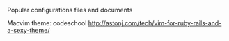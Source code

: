 Popular configurations files and documents


Macvim theme: codeschool
  http://astonj.com/tech/vim-for-ruby-rails-and-a-sexy-theme/
